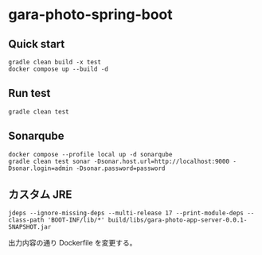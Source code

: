 # gara-photo-spring-boot

## Quick start

```shell
gradle clean build -x test
docker compose up --build -d
```

## Run test

```shell
gradle clean test
```

## Sonarqube

```shell
docker compose --profile local up -d sonarqube
gradle clean test sonar -Dsonar.host.url=http://localhost:9000 -Dsonar.login=admin -Dsonar.password=password
```

## カスタム JRE

```shell
jdeps --ignore-missing-deps --multi-release 17 --print-module-deps --class-path 'BOOT-INF/lib/*' build/libs/gara-photo-app-server-0.0.1-SNAPSHOT.jar
```

出力内容の通り Dockerfile を変更する。 
